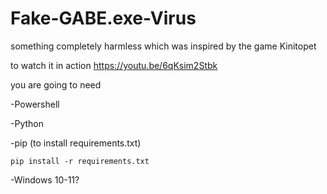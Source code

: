 # Fake-GABE.exe-Virus
something completely harmless which was inspired by the game Kinitopet

to watch it in action https://youtu.be/6qKsim2Stbk

you are going to need 

-Powershell

-Python

-pip (to install requirements.txt)

    pip install -r requirements.txt
    
    
-Windows 10-11?
